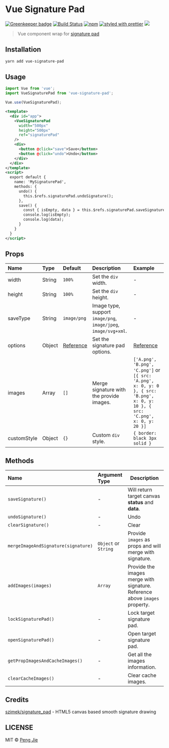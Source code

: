 # Vue Signature Pad

[![Greenkeeper badge](https://badges.greenkeeper.io/neighborhood999/vue-signature-pad.svg?style=flat-square)](https://greenkeeper.io/)
[![Build Status](https://img.shields.io/travis/neighborhood999/vue-signature-pad.svg?style=flat-square)](https://travis-ci.org/neighborhood999/vue-signature-pad)
[![npm](https://img.shields.io/npm/v/vue-signature-pad.svg?style=flat-square)](https://www.npmjs.com/package/vue-signature-pad)
[![styled with prettier](https://img.shields.io/badge/styled_with-prettier-ff69b4.svg?style=flat-square)](https://github.com/prettier/prettier)
![](https://img.shields.io/badge/module%20formats-cjs%2C%20esm%2C%20umd-green.svg?style=flat-square)

> Vue component wrap for [signature pad](https://github.com/szimek/signature_pad)

## Installation

```sh
yarn add vue-signature-pad
```

## Usage

```js
import Vue from 'vue';
import VueSignaturePad from 'vue-signature-pad';

Vue.use(VueSignaturePad);
```

```xml
<template>
  <div id="app">
    <VueSignaturePad
      width="500px"
      height="500px"
      ref="signaturePad"
    />
    <div>
      <button @click="save">Save</button>
      <button @click="undo">Undo</button>
    </div>
  </div>
</template>
<script>
  export default {
    name: 'MySignaturePad',
    methods: {
      undo() {
        this.$refs.signaturePad.undoSignature();
      },
      save() {
        const { isEmpty, data } = this.$refs.signaturePad.saveSignature();
        console.log(isEmpty);
        console.log(data);
      }
    }
  }
</script>
```

## Props

| Name        | Type   | Default                                                                                                 | Description                                                     | Example                                                                                                                         |
| :---------- | :----- | :------------------------------------------------------------------------------------------------------ | :-------------------------------------------------------------- | :------------------------------------------------------------------------------------------------------------------------------ |
| width       | String | `100%`                                                                                                  | Set the `div` width.                                            | -                                                                                                                               |
| height      | String | `100%`                                                                                                  | Set the `div` height.                                           | -                                                                                                                               |
| saveType    | String | `image/png`                                                                                             | Image type, support `image/png`, `image/jpeg`, `image/svg+xml`. | -                                                                                                                               |
| options     | Object | [Reference](https://github.com/neighborhood999/vue-signature-pad/blob/master/src/utils/index.js#L5-L13) | Set the signature pad options.                                  | [Reference](https://github.com/neighborhood999/vue-signature-pad/blob/master/src/utils/index.js#L5-L13)                         |
| images      | Array  | `[]`                                                                                                    | Merge signature with the provide images.                        | `['A.png', 'B.png', 'C.png']` or `[{ src: 'A.png', x: 0, y: 0 }, { src: 'B.png', x: 0, y: 10 }, { src: 'C.png', x: 0, y: 20 }]` |
| customStyle | Object | `{}`                                                                                                    | Custom `div` style.                                             | `{ border: black 3px solid }`                                                                                                   |

## Methods

| Name                                | Argument Type        | Description                                                                 |
| :---------------------------------- | :------------------- | --------------------------------------------------------------------------- |
| `saveSignature()`                   | -                    | Will return target canvas **status** and **data**.                          |
| `undoSignature()`                   | -                    | Undo                                                                        |
| `clearSignature()`                  | -                    | Clear                                                                       |
| `mergeImageAndSignature(signature)` | `Object` or `String` | Provide `images` as props and will merge with signature.                    |
| `addImages(images)`                 | `Array`              | Provide the images merge with signature. Reference above `images` property. |
| `lockSignaturePad()`                | -                    | Lock target signature pad.                                                  |
| `openSignaturePad()`                | -                    | Open target signature pad.                                                  |
| `getPropImagesAndCacheImages()`     | -                    | Get all the images information.                                             |
| `clearCacheImages()`                | -                    | Clear cache images.                                                         |

## Credits

[szimek/signature_pad](https://github.com/szimek/signature_pad) - HTML5 canvas based smooth signature drawing

## LICENSE

MIT © [Peng Jie](https://github.com/neighborhood999/)
